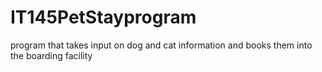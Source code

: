# IT145PetStayprogram
program that takes input on dog and cat information and books them into the boarding facility

